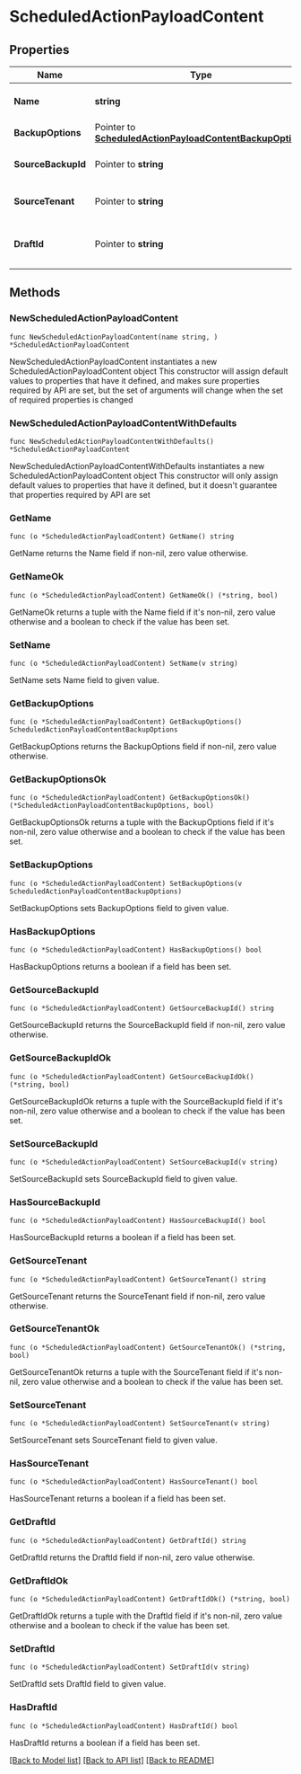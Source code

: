 # ScheduledActionPayloadContent

## Properties

Name | Type | Description | Notes
------------ | ------------- | ------------- | -------------
**Name** | **string** | Name of the scheduled action (maximum 50 characters). | 
**BackupOptions** | Pointer to [**ScheduledActionPayloadContentBackupOptions**](ScheduledActionPayloadContentBackupOptions.md) |  | [optional] 
**SourceBackupId** | Pointer to **string** | ID of the source backup. Required for CREATE_DRAFT jobs. | [optional] 
**SourceTenant** | Pointer to **string** | Source tenant identifier. Required for CREATE_DRAFT jobs. | [optional] 
**DraftId** | Pointer to **string** | ID of the draft to be deployed. Required for CONFIG_DEPLOY_DRAFT jobs. | [optional] 

## Methods

### NewScheduledActionPayloadContent

`func NewScheduledActionPayloadContent(name string, ) *ScheduledActionPayloadContent`

NewScheduledActionPayloadContent instantiates a new ScheduledActionPayloadContent object
This constructor will assign default values to properties that have it defined,
and makes sure properties required by API are set, but the set of arguments
will change when the set of required properties is changed

### NewScheduledActionPayloadContentWithDefaults

`func NewScheduledActionPayloadContentWithDefaults() *ScheduledActionPayloadContent`

NewScheduledActionPayloadContentWithDefaults instantiates a new ScheduledActionPayloadContent object
This constructor will only assign default values to properties that have it defined,
but it doesn't guarantee that properties required by API are set

### GetName

`func (o *ScheduledActionPayloadContent) GetName() string`

GetName returns the Name field if non-nil, zero value otherwise.

### GetNameOk

`func (o *ScheduledActionPayloadContent) GetNameOk() (*string, bool)`

GetNameOk returns a tuple with the Name field if it's non-nil, zero value otherwise
and a boolean to check if the value has been set.

### SetName

`func (o *ScheduledActionPayloadContent) SetName(v string)`

SetName sets Name field to given value.


### GetBackupOptions

`func (o *ScheduledActionPayloadContent) GetBackupOptions() ScheduledActionPayloadContentBackupOptions`

GetBackupOptions returns the BackupOptions field if non-nil, zero value otherwise.

### GetBackupOptionsOk

`func (o *ScheduledActionPayloadContent) GetBackupOptionsOk() (*ScheduledActionPayloadContentBackupOptions, bool)`

GetBackupOptionsOk returns a tuple with the BackupOptions field if it's non-nil, zero value otherwise
and a boolean to check if the value has been set.

### SetBackupOptions

`func (o *ScheduledActionPayloadContent) SetBackupOptions(v ScheduledActionPayloadContentBackupOptions)`

SetBackupOptions sets BackupOptions field to given value.

### HasBackupOptions

`func (o *ScheduledActionPayloadContent) HasBackupOptions() bool`

HasBackupOptions returns a boolean if a field has been set.

### GetSourceBackupId

`func (o *ScheduledActionPayloadContent) GetSourceBackupId() string`

GetSourceBackupId returns the SourceBackupId field if non-nil, zero value otherwise.

### GetSourceBackupIdOk

`func (o *ScheduledActionPayloadContent) GetSourceBackupIdOk() (*string, bool)`

GetSourceBackupIdOk returns a tuple with the SourceBackupId field if it's non-nil, zero value otherwise
and a boolean to check if the value has been set.

### SetSourceBackupId

`func (o *ScheduledActionPayloadContent) SetSourceBackupId(v string)`

SetSourceBackupId sets SourceBackupId field to given value.

### HasSourceBackupId

`func (o *ScheduledActionPayloadContent) HasSourceBackupId() bool`

HasSourceBackupId returns a boolean if a field has been set.

### GetSourceTenant

`func (o *ScheduledActionPayloadContent) GetSourceTenant() string`

GetSourceTenant returns the SourceTenant field if non-nil, zero value otherwise.

### GetSourceTenantOk

`func (o *ScheduledActionPayloadContent) GetSourceTenantOk() (*string, bool)`

GetSourceTenantOk returns a tuple with the SourceTenant field if it's non-nil, zero value otherwise
and a boolean to check if the value has been set.

### SetSourceTenant

`func (o *ScheduledActionPayloadContent) SetSourceTenant(v string)`

SetSourceTenant sets SourceTenant field to given value.

### HasSourceTenant

`func (o *ScheduledActionPayloadContent) HasSourceTenant() bool`

HasSourceTenant returns a boolean if a field has been set.

### GetDraftId

`func (o *ScheduledActionPayloadContent) GetDraftId() string`

GetDraftId returns the DraftId field if non-nil, zero value otherwise.

### GetDraftIdOk

`func (o *ScheduledActionPayloadContent) GetDraftIdOk() (*string, bool)`

GetDraftIdOk returns a tuple with the DraftId field if it's non-nil, zero value otherwise
and a boolean to check if the value has been set.

### SetDraftId

`func (o *ScheduledActionPayloadContent) SetDraftId(v string)`

SetDraftId sets DraftId field to given value.

### HasDraftId

`func (o *ScheduledActionPayloadContent) HasDraftId() bool`

HasDraftId returns a boolean if a field has been set.


[[Back to Model list]](../README.md#documentation-for-models) [[Back to API list]](../README.md#documentation-for-api-endpoints) [[Back to README]](../README.md)


